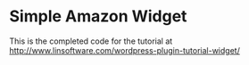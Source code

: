 # Simple Amazon Widget

This is the completed code for the tutorial at http://www.linsoftware.com/wordpress-plugin-tutorial-widget/
